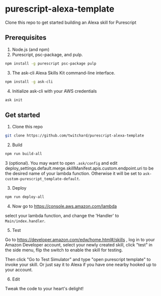 # purescript-alexa-template

Clone this repo to get started building an Alexa skill for Purescript

## Prerequisites

1. Node.js (and npm)
2. Purescript, psc-package, and pulp.

```sh
npm install -g purescript psc-package pulp
```

3. The ask-cli Alexa Skills Kit command-line interface.

```sh
npm install -g ask-cli
```

4. Initialize ask-cli with your AWS credentials
```sh
ask init
```

## Get started

1. Clone this repo

```sh
git clone https://github.com/twitchard/purescript-alexa-template
```

2. Build

```sh
npm run build-all
```

3 (optional). You may want to open `.ask/config` and edit deploy_settings.default.merge.skillManifest.apis.custom.endpoint.uri to be the desired name of your lambda function. Otherwise it will be set to `ask-custom-purescript_template-default`.
 

3. Deploy

```sh
npm run deploy-all
```

4. Now go to
https://console.aws.amazon.com/lambda

select your lambda function, and change the 'Handler' to `Main/index.handler`.

5. Test

Go to https://developer.amazon.com/edw/home.html#/skills , log in to your Amazon Developer account, select your newly created skill, click "test" in the side menu, flip the switch to enable the skill for testing.

Then click "Go to Test Simulator" and type "open purescript template" to invoke your skill. Or just say it to Alexa if you have one nearby hooked up to your account.

6. Edit

Tweak the code to your heart's delight!
